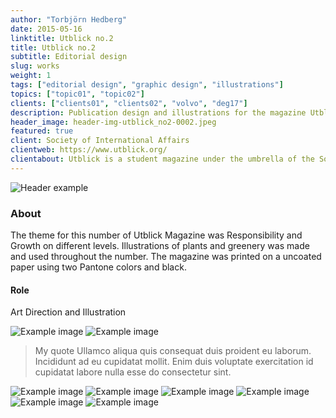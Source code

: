 ```yaml
---
author: "Torbjörn Hedberg"
date: 2015-05-16
linktitle: Utblick no.2
title: Utblick no.2
subtitle: Editorial design
slug: works
weight: 1
tags: ["editorial design", "graphic design", "illustrations"]
topics: ["topic01", "topic02"]
clients: ["clients01", "clients02", "volvo", "deg17"]
description: Publication design and illustrations for the magazine Utblick, published by Society of International Affairs in Gothenburg.
header_image: header-img-utblick_no2-0002.jpeg
featured: true
client: Society of International Affairs
clientweb: https://www.utblick.org/
clientabout: Utblick is a student magazine under the umbrella of the Society of International Affairs in Gothenburg (Utrikespolitiska Föreningen), but we write for everyone, in and beyond Gothenburg, who are interested in international politics. The society is party politically and religiously unaffiliated and the main goal is to question and debate. We are however not afraid of taking a political stance in relation to human rights as has been declared by the UN declaration of human rights, as well as specifically the rights of women, LGBT, and BIPOC to be respected.
---
```


![Header example](header-img-utblick_no2-0002.jpeg "Description of heroimage")

### About

The theme for this number of Utblick Magazine was Responsibility and Growth on different levels. Illustrations of plants and greenery was made and used throughout the number.
The magazine was printed on a uncoated paper using two Pantone colors and black.

#### Role

Art Direction and Illustration

![Example image](utblick_no2-0005.jpeg "Title here")
![Example image](utblick_no2-0006.jpeg)

> My quote Ullamco aliqua quis consequat duis proident eu laborum. Incididunt ad eu cupidatat mollit. Enim duis voluptate exercitation id cupidatat labore nulla esse do consectetur sint.

![Example image](utblick_no2-0008.jpeg)
![Example image](utblick_no2-0009.jpeg)
![Example image](utblick_no2-0010.jpeg)
![Example image](utblick_no2-0011.jpeg)
![Example image](utblick_no2-0012.jpeg)
![Example image](utblick_no2-0013.jpeg)
